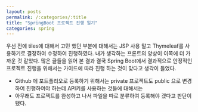```yaml
---
layout: posts
permalink: /:categories/:title
title: "SpringBoot 프로젝트 진행 일기"
categories: spring
---
```


우선 전에 tiles에 대해서 고민 했던 부분에 대해서는 JSP 사용 말고 Thymeleaf를 사용하기로 결정하여 수정하여 진행하였다.
내가 생각하는 프론트의 양상이 이쪽에 더 가까운 것 같았다.
많은 글들을 읽어 본 결과 결국 Spring Boot에서 결과적으로 안정적인 프로젝트 진행을 위해서는 가이드에 따라 진행 하는 것이 맞다고 생각이 들었다.

+ Github 에 포트폴리오로 등록하기 위해서는 private 프로젝트도 public 으로 변경하여 진행하여야 하는데 API키를 사용하는 것들에 대해서는
+ 아무래도 프로젝트를 완성하고 나서 파일을 따로 분류하여 등록해야 겠다고 판단이 됐다.

